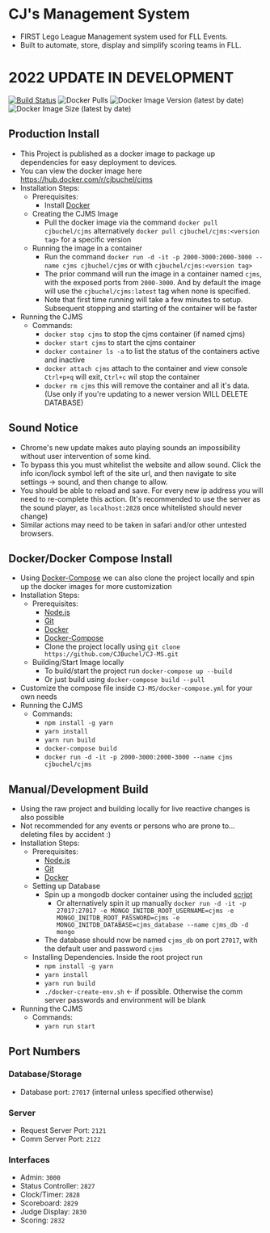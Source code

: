 # CJ's Management System
- FIRST Lego League Management system used for FLL Events.
- Built to automate, store, display and simplify scoring teams in FLL.
# 2022 UPDATE IN DEVELOPMENT

[![Build Status](https://dev.azure.com/ConnorBuchel0890/ConnorBuchel/_apis/build/status/CJBuchel.CJ-MS?branchName=master)](https://dev.azure.com/ConnorBuchel0890/ConnorBuchel/_build/latest?definitionId=20&branchName=master)
![Docker Pulls](https://img.shields.io/docker/pulls/cjbuchel/cjms)
![Docker Image Version (latest by date)](https://img.shields.io/docker/v/cjbuchel/cjms)
![Docker Image Size (latest by date)](https://img.shields.io/docker/image-size/cjbuchel/cjms)
## Production Install
- This Project is published as a docker image to package up dependencies for easy deployment to devices.
- You can view the docker image here https://hub.docker.com/r/cjbuchel/cjms
- Installation Steps:
  - Prerequisites:
    - Install [Docker](https://docs.docker.com/get-docker/)
  - Creating the CJMS Image
    - Pull the docker image via the command `docker pull cjbuchel/cjms` alternatively `docker pull cjbuchel/cjms:<version tag>` for a specific version
  - Running the image in a container
    - Run the command `docker run -d -it -p 2000-3000:2000-3000 --name cjms cjbuchel/cjms` or with `cjbuchel/cjms:<version tag>`
    - The prior command will run the image in a container named `cjms`, with the exposed ports from `2000-3000`. And by default the image will use the `cjbuchel/cjms:latest` tag when none is specified.
    - Note that first time running will take a few minutes to setup. Subsequent stopping and starting of the container will be faster
- Running the CJMS
  - Commands:
    - `docker stop cjms` to stop the cjms container (if named cjms)
    - `docker start cjms` to start the cjms container
    - `docker container ls -a` to list the status of the containers active and inactive
    - `docker attach cjms` attach to the container and view console `Ctrl+p+q` will exit, `Ctrl+c` wil stop the container
    - `docker rm cjms` this will remove the container and all it's data. (Use only if you're updating to a newer version WILL DELETE DATABASE)

## Sound Notice
- Chrome's new update makes auto playing sounds an impossibility without user intervention of some kind. 
- To bypass this you must whitelist the website and allow sound. Click the info icon/lock symbol left of the site url, and then navigate to site settings -> sound, and then change to allow.
- You should be able to reload and save. For every new ip address you will need to re-complete this action. (It's recommended to use the server as the sound player, as `localhost:2828` once whitelisted should never change)
- Similar actions may need to be taken in safari and/or other untested browsers.

## Docker/Docker Compose Install
- Using [Docker-Compose](https://docs.docker.com/compose/install/) we can also clone the project locally and spin up the docker images for more customization
- Installation Steps:
  - Prerequisites:
    - [Node.js](https://nodejs.org/en/download/)
    - [Git](https://git-scm.com/downloads)
    - [Docker](https://docs.docker.com/get-docker/)
    - [Docker-Compose](https://docs.docker.com/compose/install/)
    - Clone the project locally using `git clone https://github.com/CJBuchel/CJ-MS.git`
  - Building/Start Image locally
    - To build/start the project run `docker-compose up --build`
    - Or just build using `docker-compose build --pull`
- Customize the compose file inside `CJ-MS/docker-compose.yml` for your own needs
- Running the CJMS
  - Commands:
    - `npm install -g yarn`
    - `yarn install`
    - `yarn run build`
    - `docker-compose build`
    - `docker run -d -it -p 2000-3000:2000-3000 --name cjms cjbuchel/cjms`

## Manual/Development Build
- Using the raw project and building locally for live reactive changes is also possible
- Not recommended for any events or persons who are prone to... deleting files by accident :)
- Installation Steps:
  - Prerequisites:
    - [Node.js](https://nodejs.org/en/download/)
    - [Git](https://git-scm.com/downloads)
    - [Docker](https://docs.docker.com/get-docker/)
  - Setting up Database
    - Spin up a mongodb docker container using the included [script](/Database/scripts/create_local.sh)
      - Or alternatively spin it up manually `docker run -d -it -p 27017:27017 -e MONGO_INITDB_ROOT_USERNAME=cjms -e MONGO_INITDB_ROOT_PASSWORD=cjms -e MONGO_INITDB_DATABASE=cjms_database --name cjms_db -d mongo`
    - The database should now be named `cjms_db` on port `27017`,  with the default user and password `cjms`
  - Installing Dependencies. Inside the root project run
    - `npm install -g yarn`
    - `yarn install`
    - `yarn run build`
    - `./docker-create-env.sh` <- if possible. Otherwise the comm server passwords and environment will be blank
- Running the CJMS
  - Commands:
    - `yarn run start`
  
## Port Numbers
### Database/Storage
- Database port: `27017` (internal unless specified otherwise)

### Server
- Request Server Port: `2121`
- Comm Server Port: `2122`

### Interfaces
- Admin: `3000`
- Status Controller: `2827`
- Clock/Timer: `2828`
- Scoreboard: `2829`
- Judge Display: `2830`
- Scoring: `2832`
